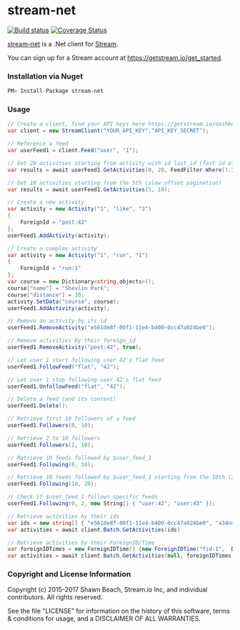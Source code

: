 stream-net
===========

[![Build status](https://ci.appveyor.com/api/projects/status/9eh9kvhai6aj7p1q?svg=true)](https://ci.appveyor.com/project/shawnspeak/stream-net)
[![Coverage Status](https://coveralls.io/repos/shawnspeak/stream-net/badge.svg)](https://coveralls.io/github/shawnspeak/stream-net)

[stream-net](https://github.com/GetStream/stream-net) is a .Net client for [Stream](https://getstream.io/).

You can sign up for a Stream account at https://getstream.io/get_started.

### Installation via Nuget

```sh
PM> Install-Package stream-net
```

### Usage

```c#
// Create a client, find your API keys here https://getstream.io/dashboard/
var client = new StreamClient("YOUR_API_KEY","API_KEY_SECRET");

// Reference a feed
var userFeed1 = client.Feed("user", "1");

// Get 20 activities starting from activity with id last_id (fast id offset pagination)
var results = await userFeed1.GetActivities(0, 20, FeedFilter.Where().IdLessThan(last_id));

// Get 10 activities starting from the 5th (slow offset pagination)
var results = await userFeed1.GetActivities(5, 10);

// Create a new activity
var activity = new Activity("1", "like", "3")
{
	ForeignId = "post:42"
};
userFeed1.AddActivity(activity);

// Create a complex activity
var activity = new Activity("1", "run", "1")
{
	ForeignId = "run:1"
};
var course = new Dictionary<string,objects>();
course["name"] = "Shevlin Park";
course["distance"] = 10;
activity.SetData("course", course);
userFeed1.AddActivity(activity);

// Remove an activity by its id
userFeed1.RemoveActivity("e561de8f-00f1-11e4-b400-0cc47a024be0");

// Remove activities by their foreign_id
userFeed1.RemoveActivity("post:42", true);

// Let user 1 start following user 42's flat feed
userFeed1.FollowFeed("flat", "42");

// Let user 1 stop following user 42's flat feed
userFeed1.UnfollowFeed("flat", "42");

// Delete a feed (and its content)
userFeed1.Delete();

// Retrieve first 10 followers of a feed
userFeed1.Followers(0, 10);

// Retrieve 2 to 10 followers
userFeed1.Followers(2, 10);

// Retrieve 10 feeds followed by $user_feed_1
userFeed1.Following(0, 10);

// Retrieve 10 feeds followed by $user_feed_1 starting from the 10th (2nd page)
userFeed1.Following(10, 20);

// Check if $user_feed_1 follows specific feeds
userFeed1.Following(0, 2, new String[] { "user:42", "user:43" });

// Retrieve activities by their ids 
var ids = new string[] { "e561de8f-00f1-11e4-b400-0cc47a024be0", "a34ndjsh-00f1-11e4-b400-0c9jdnbn0eb0" };
var activities = await client.Batch.GetActivities(ids)

// Retrieve activities by their ForeignID/Time 
var foreignIDTimes = new ForeignIDTime[] {new ForeignIDTime("fid-1",  DateTime.Parse("2000-08-19T16:32:32")), new Stream.ForeignIDTime("fid-2",  DateTime.Parse("2000-08-21T16:32:32"))};
var activities = await client.Batch.GetActivities(null, foreignIDTimes)

```

### Copyright and License Information

Copyright (c) 2015-2017 Shawn Beach, Stream.io Inc, and individual contributors. All rights reserved.

See the file "LICENSE" for information on the history of this software, terms & conditions for usage, and a DISCLAIMER OF ALL WARRANTIES.
